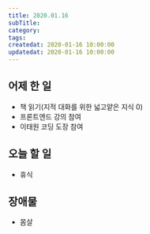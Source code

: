 ```yaml
---
title: 2020.01.16
subTitle: 
category: 
tags: 
createdat: 2020-01-16 10:00:00
updatedat: 2020-01-16 10:00:00
---
```


## 어제 한 일

* 책 읽기(지적 대화를 위한 넓고얕은 지식 0)
* 프론트엔드 강의 참여
* 이태원 코딩 도장 참여

## 오늘 할 일

* 휴식

## 장애물

* 몸살
